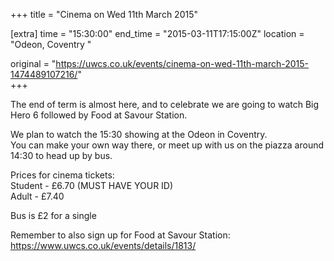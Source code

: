 +++
title = "Cinema on Wed 11th March 2015"

[extra]
time = "15:30:00"
end_time = "2015-03-11T17:15:00Z"
location = "Odeon, Coventry "

original = "https://uwcs.co.uk/events/cinema-on-wed-11th-march-2015-1474489107216/"    
+++

The end of term is almost here, and to celebrate we are going to watch Big Hero 6 followed by Food at Savour Station.

We plan to watch the 15:30 showing at the Odeon in Coventry.  
You can make your own way there, or meet up with us on the piazza around 14:30 to head up by bus.

Prices for cinema tickets:  
Student - £6.70 (MUST HAVE YOUR ID)  
Adult - £7.40

Bus is £2 for a single

Remember to also sign up for Food at Savour Station: https://www.uwcs.co.uk/events/details/1813/

